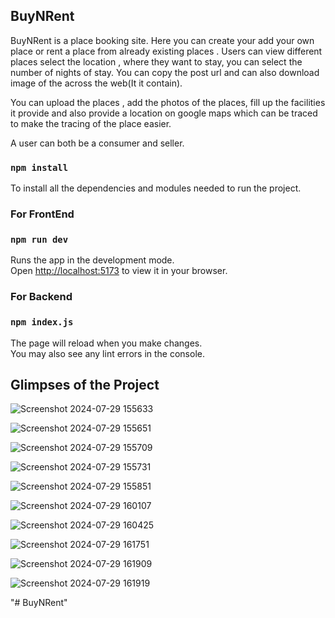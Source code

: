 ## BuyNRent
BuyNRent is a place booking site. Here you can create your add your own place or rent a place from already existing places . Users can view different places select the location , where they want to stay, you can select the number of nights of stay. You can copy the post url and can also download image of the across the web(It it contain). 

You can upload the places , add the photos of the places, fill up the facilities it provide and also provide a location on google maps which can be traced to make the tracing of the place easier.

A user can both be a consumer and seller.

### `npm install`
To install all the dependencies and modules needed to run the project.
### For FrontEnd
### `npm run dev`
Runs the app in the development mode.\
Open [http://localhost:5173](http://localhost:5173) to view it in your browser.

### For Backend
### `npm index.js`

The page will reload when you make changes.\
You may also see any lint errors in the console.

## Glimpses of the Project
![Screenshot 2024-07-29 155633](https://github.com/user-attachments/assets/abb5fa3c-46f4-4018-88ca-ef858848fa2a)

![Screenshot 2024-07-29 155651](https://github.com/user-attachments/assets/84191fde-85f2-45eb-afcd-7a4647ffdb32)

![Screenshot 2024-07-29 155709](https://github.com/user-attachments/assets/8af0271a-5def-4f08-a881-1b859cd55932)

![Screenshot 2024-07-29 155731](https://github.com/user-attachments/assets/a608e303-10a2-4631-89fb-7aa688b1d70c)

![Screenshot 2024-07-29 155851](https://github.com/user-attachments/assets/23997fb8-8e40-4055-8509-73102847fa8e)

![Screenshot 2024-07-29 160107](https://github.com/user-attachments/assets/38066dff-5c8d-4d04-a013-a3a45b44ae97)

![Screenshot 2024-07-29 160425](https://github.com/user-attachments/assets/9e9c466c-7deb-4814-a432-d82e43d1caa5)

![Screenshot 2024-07-29 161751](https://github.com/user-attachments/assets/10661db6-0ecb-484a-8a33-ed7474c782f6)

![Screenshot 2024-07-29 161909](https://github.com/user-attachments/assets/7c91eae5-6f4b-4a2e-bb97-d7934d15dce8)

![Screenshot 2024-07-29 161919](https://github.com/user-attachments/assets/b3e96302-c06c-44fc-b207-ee6aacd4a0b3)

"# BuyNRent" 
